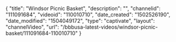 {
    "title": "Windsor Picnic Basket",
    "description": "",
    "channelid": "111091684",
    "videoid": "110010710",
    "date_created": "1502526190",
    "date_modified": "1504049172",
    "type": "captivate",
    "layout": "channelVideo",
    "url": "\/bbbusa-latest-videos\/windsor-picnic-basket\/111091684-110010710"
}